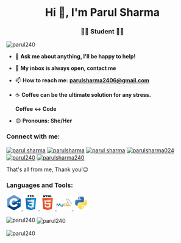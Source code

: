 <h1 align="center">Hi 👋, I'm Parul Sharma</h1>
<h3 align="center">👩‍🎓 Student 👩‍🎓</h3>

<p align="left"> <img src="https://komarev.com/ghpvc/?username=parul240&label=Profile%20views&color=0e75b6&style=flat" alt="parul240" /> </p>

- 💬 **Ask me about anything, I'll be happy to help!**
- 💬 **My inbox is always open, contact me**

- 📫 **How to reach me:** **parulsharma2406@gmail.com**

- ☕ **Coffee can be the ultimate solution for any stress.
       <p>Coffee <-> Code**
- 😊 **Pronouns: She/Her**

<h3 align="left">Connect with me:</h3>
<p align="left">
<a href="https://linkedin.com/in/parulsharma2406" target="blank"><img align="center" src="https://raw.githubusercontent.com/rahuldkjain/github-profile-readme-generator/master/src/images/icons/Social/linked-in-alt.svg" alt="parul sharma" height="30" width="40" /></a>
<a href="https://twitter.com/ParulSharma240" target="blank"><img align="center" src="https://raw.githubusercontent.com/rahuldkjain/github-profile-readme-generator/master/src/images/icons/Social/twitter.svg" alt="parulsharma" height="30" width="40" /></a>
<a href="https://instagram.com/parulsharma01_" target="blank"><img align="center" src="https://raw.githubusercontent.com/rahuldkjain/github-profile-readme-generator/master/src/images/icons/Social/instagram.svg" alt="parul sharma" height="30" width="40" /></a>
<a href="https://www.hackerrank.com/parulsharma024" target="blank"><img align="center" src="https://raw.githubusercontent.com/rahuldkjain/github-profile-readme-generator/master/src/images/icons/Social/hackerrank.svg" alt="parulsharma024" height="30" width="40" /></a>
<a href="https://www.leetcode.com/parul240" target="blank"><img align="center" src="https://raw.githubusercontent.com/rahuldkjain/github-profile-readme-generator/master/src/images/icons/Social/leet-code.svg" alt="parul240" height="30" width="40" /></a>
<a href="https://auth.geeksforgeeks.org/user/parulsharma240" target="blank"><img align="center" src="https://raw.githubusercontent.com/rahuldkjain/github-profile-readme-generator/master/src/images/icons/Social/geeks-for-geeks.svg" alt="parulsharma240" height="30" width="40" /></a>
</p>
That's all from me, Thank you!😉


<h3 align="left">Languages and Tools:</h3>
<p align="left"> <a href="https://www.w3schools.com/cpp/" target="_blank" rel="noreferrer"> <img src="https://raw.githubusercontent.com/devicons/devicon/master/icons/cplusplus/cplusplus-original.svg" alt="cplusplus" width="40" height="40"/> </a> <a href="https://www.w3schools.com/css/" target="_blank" rel="noreferrer"> <img src="https://raw.githubusercontent.com/devicons/devicon/master/icons/css3/css3-original-wordmark.svg" alt="css3" width="40" height="40"/> </a> <a href="https://www.w3.org/html/" target="_blank" rel="noreferrer"> <img src="https://raw.githubusercontent.com/devicons/devicon/master/icons/html5/html5-original-wordmark.svg" alt="html5" width="40" height="40"/> </a> <a href="https://www.mysql.com/" target="_blank" rel="noreferrer"> <img src="https://raw.githubusercontent.com/devicons/devicon/master/icons/mysql/mysql-original-wordmark.svg" alt="mysql" width="40" height="40"/> </a> <a href="https://www.python.org" target="_blank" rel="noreferrer"> <img src="https://raw.githubusercontent.com/devicons/devicon/master/icons/python/python-original.svg" alt="python" width="40" height="40"/> </a> </p>

<p><img align="left" src="https://github-readme-stats.vercel.app/api/top-langs?username=parul240&show_icons=true&locale=en&layout=compact" alt="parul240" /></p>

<p>&nbsp;<img align="center" src="https://github-readme-stats.vercel.app/api?username=parul240&show_icons=true&locale=en" alt="parul240" /></p>

<p><img align="center" src="https://github-readme-streak-stats.herokuapp.com/?user=parul240&" alt="parul240" /></p>
